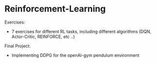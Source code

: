 # Reinforcement-Learning

Exercises:
- 7 exercises for different RL tasks, including different algorithms (DQN, Actor-Critic, REINFORCE, etc ..)

Final Project:
- Implementing DDPG for the openAI-gym pendulum environment
